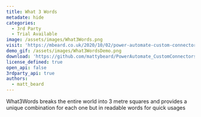 ```yaml
---
title: What 3 Words
metadate: hide
categories:
  - 3rd Party
  - Trial Available
image: /assets/images/What3Words.png
visit: 'https://mbeard.co.uk/2020/10/02/power-automate-custom-connector-series-1-what3words/'
demo_gif: /assets/images/What3WordsDemo.png
download: 'https://github.com/mattybeard/PowerAutomate_CustomConnectors/tree/master/What3Words'
license_defined: true
open_api: false
3rdparty_api: true
authors:
  - matt_beard
---
```

What3Words breaks the entire world into 3 metre squares and provides a unique combination for each one but in readable words for quick usages
